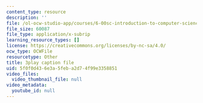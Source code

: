 ```yaml
---
content_type: resource
description: ''
file: /ol-ocw-studio-app/courses/6-00sc-introduction-to-computer-science-and-programming-spring-2011/5f0f0d436e3a5feba2d74f99e3358851_ZFc_utdoexI.vtt
file_size: 60087
file_type: application/x-subrip
learning_resource_types: []
license: https://creativecommons.org/licenses/by-nc-sa/4.0/
ocw_type: OCWFile
resourcetype: Other
title: 3play caption file
uid: 5f0f0d43-6e3a-5feb-a2d7-4f99e3358851
video_files:
  video_thumbnail_file: null
video_metadata:
  youtube_id: null
---
```

